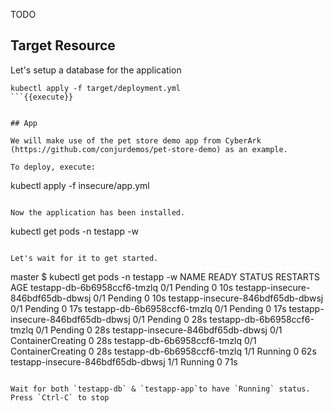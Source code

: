 
TODO   

## Target Resource

Let's setup a database for the application

```
kubectl apply -f target/deployment.yml
```{{execute}}


## App

We will make use of the pet store demo app from CyberArk (https://github.com/conjurdemos/pet-store-demo) as an example.

To deploy, execute:
```
kubectl apply -f insecure/app.yml
```{{execute}}

Now the application has been installed.

```
kubectl get pods -n testapp -w
```{{execute}}

Let's wait for it to get started.
```
master $ kubectl get pods -n testapp -w
NAME                                READY   STATUS    RESTARTS   AGE
testapp-db-6b6958ccf6-tmzlq         0/1     Pending   0          10s
testapp-insecure-846bdf65db-dbwsj   0/1     Pending   0          10s
testapp-insecure-846bdf65db-dbwsj   0/1     Pending   0          17s
testapp-db-6b6958ccf6-tmzlq         0/1     Pending   0          17s
testapp-insecure-846bdf65db-dbwsj   0/1     Pending   0          28s
testapp-db-6b6958ccf6-tmzlq         0/1     Pending   0          28s
testapp-insecure-846bdf65db-dbwsj   0/1     ContainerCreating   0          28s
testapp-db-6b6958ccf6-tmzlq         0/1     ContainerCreating   0          28s
testapp-db-6b6958ccf6-tmzlq         1/1     Running             0          62s
testapp-insecure-846bdf65db-dbwsj   1/1     Running             0          71s
```

Wait for both `testapp-db` & `testapp-app`to have `Running` status.
Press `Ctrl-C` to stop

